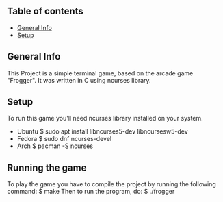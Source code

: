 ## Table of contents
* [General Info](#general-info)
* [Setup](#setup)

## General Info
This Project is a simple terminal game, based on the arcade game "Frogger". It was written in C using ncurses library.

## Setup
To run this game you'll need ncurses library installed on your system.
* Ubuntu
$ sudo apt install libncurses5-dev libncursesw5-dev
* Fedora
$ sudo dnf ncurses-devel
* Arch
$ pacman -S ncurses

## Running the game
To play the game you have to compile the project by running the following command:
$ make
Then to run the program, do:
$ ./frogger
